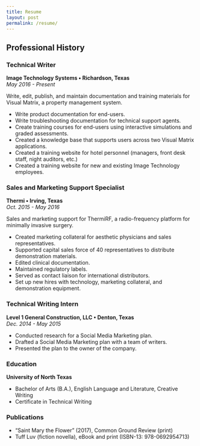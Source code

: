 ```yaml
---
title: Resume
layout: post
permalink: /resume/
---
```


<!-- <p>Hello! I'm Blake Ward. I'm a Dallas based technical writer. Although I specialize in technical writing, I'm interested in writing/editing just about anything.</p>
<p>If you would like to discuss how I can help your next project, please <a href="">contact me.</a> You can see selected examples of my work <a href="">here.</a> Otherwise, feel free to join the discussion on one of my <a href="">posts.</a></p>
<h3>Skills</h3>
<ul>
<li>HTML, CSS, Bootstrap, XML, and Markdown</li>
<li>Adobe Suite (InDesign, Robohelp, Photoshop, Illustrator, and Acrobat DC)</li>
<li>Microsoft Suite (Excel, Word, and PowerPoint)</li>
<li>Writing and editing: AP style, Chicago style, MLA style, and STE (Standard Technical English)</li>
</ul>-->

## Professional History

### Technical Writer

**Image Technology Systems • Richardson, Texas**
<br>
*May 2016 - Present*

Write, edit, publish, and maintain documentation and training materials for Visual Matrix, a property
management system.
- Write product documentation for end-users.
- Write troubleshooting documentation for technical support agents.
- Create training courses for end-users using interactive simulations and graded assessments.
- Created a knowledge base that supports users across two Visual Matrix applications.
- Created a training website for hotel personnel (managers, front desk staff, night auditors, etc.)
- Created a training website for new and existing Image Technology employees.

### Sales and Marketing Support Specialist

**Thermi • Irving, Texas**
<br>
*Oct. 2015 - May 2016*

Sales and marketing support for ThermiRF, a radio-frequency platform for minimally invasive surgery.
- Created marketing collateral for aesthetic physicians and sales representatives.
- Supported capital sales force of 40 representatives to distribute demonstration materials.
- Edited clinical documentation.
- Maintained regulatory labels.
- Served as contact liaison for international distributors.
- Set up new hires with technology, marketing collateral, and demonstration equipment.

### Technical Writing Intern

**Level 1 General Construction, LLC • Denton, Texas**
<br>
*Dec. 2014 - May 2015*
- Conducted research for a Social Media Marketing plan.
- Drafted a Social Media Marketing plan with a team of writers.
- Presented the plan to the owner of the company.

### Education

**University of North Texas**

- Bachelor of Arts (B.A.), English Language and Literature, Creative Writing
- Certificate in Technical Writing

### Publications

- “Saint Mary the Flower” (2017), Common Ground Review (print)
-  Tuff Luv (fiction novella), eBook and print (ISBN-13: 978-0692954713)












<!--May be a contact form.
Email: <a href="mailto:{{site.email}}">{{site.email}}</a>-->
